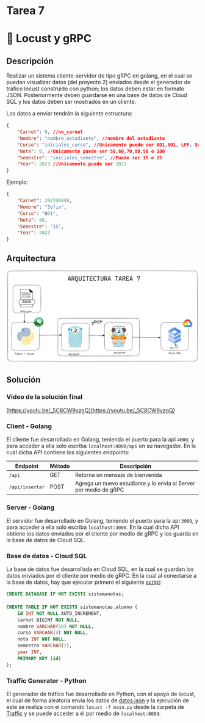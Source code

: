 # Tarea 7

# 🦟 Locust y gRPC

## Descripción

Realizar un sistema cliente-servidor de tipo gRPC en golang, en el cual se puedan visualizar datos (del proyecto 2) enviados desde el generador de tráfico locust construído con python; los datos deben estar en formato JSON.
Posteriormente deben guardarse en una base de datos de Cloud SQL y los datos deben ser mostrados en un cliente.

Los datos a enviar tendrán la siguiente estructura:

```json
{
    "Carnet": 0, //no_carnet
    "Nombre": "nombre_estudiante", //nombre del estudiante
    "Curso": "iniciales_curso", //Unicamente puede ser BD1,SO1, LFP, SA o AYD1
    "Nota": 0, //Unicamente puede ser 50,60,70,80,90 o 100
    "Semestre": "iniciales_semestre", //Puede ser 1S o 2S
    "Year": 2023 //Unicamente puede ser 2023
}
```

Ejemplo:
```json
{
    "Carnet": 202248849,
    "Nombre": "Sofia",
    "Curso": "BD1",
    "Nota": 80,
    "Semestre": "1S",
    "Year": 2023
}
```

## Arquitectura

![Arquitectura](./images/arquitectura.png)

## Solución

### Video de la solución final

[https://youtu.be/_5C8CW9yzgQ](https://youtu.be/_5C8CW9yzgQ)

### Client - Golang

El cliente fue desarrollado en Golang, teniendo el puerto para la api `4000`, y para acceder a ella solo escriba `localhost:4000/api` en su navegador. En la cual dicha API contiene los siguientes endpoints:

| Endpoint | Método | Descripción |
| --- | --- | --- |
| `/api`   | GET | Retorna un mensaje de bienvenida |
| `/api/insertar` | POST | Agrega un nuevo estudiante y lo envia al Server por medio de gRPC|

### Server - Golang

El servidor fue desarrollado en Golang, teniendo el puerto para la api `3000`, y para acceder a ella solo escriba `localhost:3000`. En la cual dicha API obtiene los datos enviados por el cliente por medio de gRPC y los guarda en la base de datos de Cloud SQL.

### Base de datos - Cloud SQL

La base de datos fue desarrollada en Cloud SQL, en la cual se guardan los datos enviados por el cliente por medio de gRPC. En la cual al conectarse a la base de datos, hay que ejecutar primero el siguiente [script](./script/script.sql):

```sql
CREATE DATABASE IF NOT EXISTS sistemanotas;

CREATE TABLE IF NOT EXISTS sistemanotas.alumno (
    id INT NOT NULL AUTO_INCREMENT,
    carnet BIGINT NOT NULL,
    nombre VARCHAR(50) NOT NULL,
    curso VARCHAR(4) NOT NULL,
    nota INT NOT NULL,
    semestre VARCHAR(2),
    year INT,
    PRIMARY KEY (id)
);
```

### Traffic Generator - Python

El generador de tráfico fue desarrollado en Python, con el apoyo de locust, el cual de forma aleatoria envia los datos de [datos.json](./Traffic/datos.json) y la ejecución de este se realiza con el comando `locust -f main.py` desde la carpeta de [Traffic](./Traffic/) y se puede acceder a él por medio de `localhost:8089`.